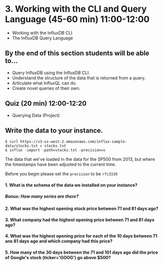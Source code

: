 # 3. Working with the CLI and Query Language (45-60 min) 11:00-12:00

* Working with the InfluxDB CLI
* The InfluxDB Query Language

## By the end of this section students will be able to...

* Query InfluxDB using the InfluxDB CLI.
* Understand the structure of the data that is returned from a query.
* Articulate what InfluxQL can do.
* Create novel queries of their own.

## Quiz (20 min) 12:00-12:20
* Querying Data (Project)


## Write the data to your instance.
```
$ curl https://s3-us-west-2.amazonaws.com/influx-sample-data/stocks.txt > stocks.txt
$ influx -import -path=stocks.txt -precision=s
```

The data that we've loaded in the data for the SP500 from 2013, but where the timestamps have been adjusted to the current time.

Before you begin please set the `precision` to be `rfc3339`


#### 1. What is the schema of the data we installed on your instance?

##### Bonus: How many series are there?

#### 2. What was the highest opening stock price between 71 and 81 days ago?

#### 3. What company had the highest opening price between 71 and 81 days ago?

#### 4. What was the highest opening price for each of the 10 days between 71 ans 81 days ago and which company had this price?

#### 5. How many of the 30 days between the 71 and 101 days ago did the price of Google's stock (ticker='GOOG') go above $500?
